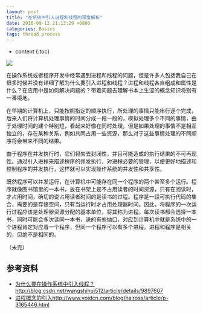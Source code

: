 ```yaml
---
layout: post
title: "在系统中引入进程和线程的深度解析"
date: 2016-09-12 21:13:29 +0800
categories: Basics
tags: thread process
---
```

* content
{:toc}

![](http://i.imgur.com/jVKVAn3.jpg)







在操作系统或者程序开发中经常遇到进程和线程的问题，但是许多人包括我自己在很多时候并没有详细了解为什么要引入进程和线程？进程和线程各自组成和属性是什么？在应用中是如何解决问题的？带着问题去理解书本上生涩的概念知识将别有一番境地。

在早期的计算机上，只能按照指定的顺序执行，所处理的事情只能串行逐个完成，后来人们将计算机处理事情的时间分成一段一段的，模拟处理多个不同的事情，由于处理时间的建个特别短，看起来好像在同时处理。但是如果处理的事情不是相互独立的，存在某种关系，例如共同占用一些资源，那么对于这些事情处理的不同顺序将会带来不同的结果。

由于程序在并发执行时，它们将失去封闭性，并且可能造成的执行结果的不可再现性。通过引入进程来描述程序的并发执行，对进程必要的管理，以便更好地描述和控制程序的并发执行，这样就可以实现操作系统的并发性和共享性。

既然程序可以并发运行，在计算机中可能存在同一个程序的两个甚至多个运行。程序就像图书馆里的一本书，放在书架上是不占用读者的时间资源，只有在阅读时，才占用时间，确切的说占用读者时间的是读书的过程。程序是一段可执行代码的集合，需要的是存储空间，只有当运行时才占用处理器时间。因此，将程序的一次运行过程应该是处理器资源分配的基本单位，将其称为进程。每次读书都会选择一本书，同时可能会多次读同一本书，说的有些拗口，对应到计算机中就是系统中的一个进程肯定对应着一个程序，但同一个程序可以有多个进程。进程和程序是相关的，但绝不是相同的。

（未完）


## 参考资料 ##

- [为什么要在操作系统中引入线程？](http://blog.csdn.net/wangshihui512/article/details/9897607)http://blog.csdn.net/wangshihui512/article/details/9897607
- [进程概念的引入](http://www.voidcn.com/blog/haiross/article/p-3165446.html)http://www.voidcn.com/blog/haiross/article/p-3165446.html




